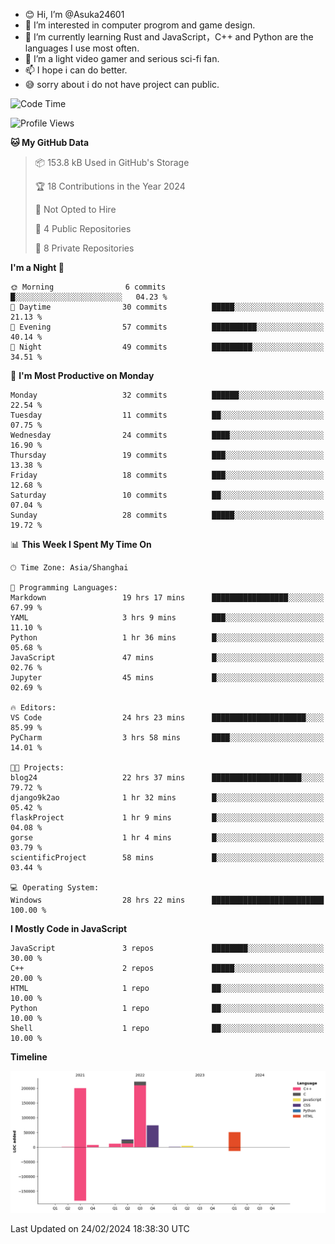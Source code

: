 - 😊 Hi, I’m @Asuka24601
- 👀 I’m interested in computer progrom and game design.
- 🌱 I’m currently learning Rust and JavaScript，C++ and Python are the languages I use most often.
- 💞️ I’m a light video gamer and serious sci-fi fan.
- 📫 I hope i can do better.
- 😅 sorry about i do not have project can public.

<!--START_SECTION:waka-->
![Code Time](http://img.shields.io/badge/Code%20Time-502%20hrs%2019%20mins-blue)

![Profile Views](http://img.shields.io/badge/Profile%20Views-0-blue)

**🐱 My GitHub Data** 

> 📦 153.8 kB Used in GitHub's Storage 
 > 
> 🏆 18 Contributions in the Year 2024
 > 
> 🚫 Not Opted to Hire
 > 
> 📜 4 Public Repositories 
 > 
> 🔑 8 Private Repositories 
 > 
**I'm a Night 🦉** 

```text
🌞 Morning                6 commits           █░░░░░░░░░░░░░░░░░░░░░░░░   04.23 % 
🌆 Daytime                30 commits          █████░░░░░░░░░░░░░░░░░░░░   21.13 % 
🌃 Evening                57 commits          ██████████░░░░░░░░░░░░░░░   40.14 % 
🌙 Night                  49 commits          █████████░░░░░░░░░░░░░░░░   34.51 % 
```
📅 **I'm Most Productive on Monday** 

```text
Monday                   32 commits          ██████░░░░░░░░░░░░░░░░░░░   22.54 % 
Tuesday                  11 commits          ██░░░░░░░░░░░░░░░░░░░░░░░   07.75 % 
Wednesday                24 commits          ████░░░░░░░░░░░░░░░░░░░░░   16.90 % 
Thursday                 19 commits          ███░░░░░░░░░░░░░░░░░░░░░░   13.38 % 
Friday                   18 commits          ███░░░░░░░░░░░░░░░░░░░░░░   12.68 % 
Saturday                 10 commits          ██░░░░░░░░░░░░░░░░░░░░░░░   07.04 % 
Sunday                   28 commits          █████░░░░░░░░░░░░░░░░░░░░   19.72 % 
```


📊 **This Week I Spent My Time On** 

```text
🕑︎ Time Zone: Asia/Shanghai

💬 Programming Languages: 
Markdown                 19 hrs 17 mins      █████████████████░░░░░░░░   67.99 % 
YAML                     3 hrs 9 mins        ███░░░░░░░░░░░░░░░░░░░░░░   11.10 % 
Python                   1 hr 36 mins        █░░░░░░░░░░░░░░░░░░░░░░░░   05.68 % 
JavaScript               47 mins             █░░░░░░░░░░░░░░░░░░░░░░░░   02.76 % 
Jupyter                  45 mins             █░░░░░░░░░░░░░░░░░░░░░░░░   02.69 % 

🔥 Editors: 
VS Code                  24 hrs 23 mins      █████████████████████░░░░   85.99 % 
PyCharm                  3 hrs 58 mins       ████░░░░░░░░░░░░░░░░░░░░░   14.01 % 

🐱‍💻 Projects: 
blog24                   22 hrs 37 mins      ████████████████████░░░░░   79.72 % 
django9k2ao              1 hr 32 mins        █░░░░░░░░░░░░░░░░░░░░░░░░   05.42 % 
flaskProject             1 hr 9 mins         █░░░░░░░░░░░░░░░░░░░░░░░░   04.08 % 
gorse                    1 hr 4 mins         █░░░░░░░░░░░░░░░░░░░░░░░░   03.79 % 
scientificProject        58 mins             █░░░░░░░░░░░░░░░░░░░░░░░░   03.44 % 

💻 Operating System: 
Windows                  28 hrs 22 mins      █████████████████████████   100.00 % 
```

**I Mostly Code in JavaScript** 

```text
JavaScript               3 repos             ████████░░░░░░░░░░░░░░░░░   30.00 % 
C++                      2 repos             █████░░░░░░░░░░░░░░░░░░░░   20.00 % 
HTML                     1 repo              ██░░░░░░░░░░░░░░░░░░░░░░░   10.00 % 
Python                   1 repo              ██░░░░░░░░░░░░░░░░░░░░░░░   10.00 % 
Shell                    1 repo              ██░░░░░░░░░░░░░░░░░░░░░░░   10.00 % 
```



**Timeline**

![Lines of Code chart](https://raw.githubusercontent.com/Asuka24601/Asuka24601/main/assets/bar_graph.png)


 Last Updated on 24/02/2024 18:38:30 UTC
<!--END_SECTION:waka-->
